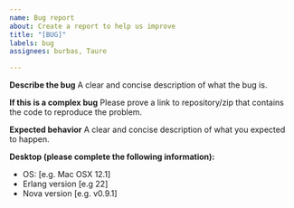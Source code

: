 ```yaml
---
name: Bug report
about: Create a report to help us improve
title: "[BUG]"
labels: bug
assignees: burbas, Taure

---
```


**Describe the bug**
A clear and concise description of what the bug is.

**If this is a complex bug**
Please prove a link to repository/zip that contains the code to reproduce the problem.

**Expected behavior**
A clear and concise description of what you expected to happen.

**Desktop (please complete the following information):**
 - OS: [e.g. Mac OSX 12.1]
 - Erlang version [e.g 22]
 - Nova version [e.g. v0.9.1]
